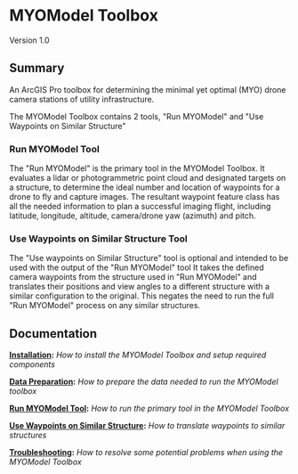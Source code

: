 # MYOModel Toolbox
Version 1.0

## Summary
An ArcGIS Pro toolbox for determining the minimal yet optimal (MYO) drone camera stations of utility infrastructure.

The MYOModel Toolbox contains 2 tools, "Run MYOModel" and "Use Waypoints on Similar Structure"

### Run MYOModel Tool
The "Run MYOModel" is the primary tool in the MYOModel Toolbox. It evaluates a lidar or photogrammetric point cloud
and designated targets on a structure, to determine the ideal number and location of waypoints for a drone to fly and
capture images. The resultant waypoint feature class has all the needed information to plan a successful imaging flight,
including latitude, longitude, altitude, camera/drone yaw (azimuth) and pitch. 

### Use Waypoints on Similar Structure Tool
The "Use waypoints on Similar Structure" tool is optional and intended to be used with the output of the "Run MYOModel" tool
It takes the defined camera waypoints from the structure used in "Run MYOModel" and translates their positions and view angles to a different structure with a similar configuration to the original.
This negates the need to run the full "Run MYOModel" process on any similar structures.

## Documentation
**[Installation](/Documentation/Installation.md):** *How to install the MYOModel Toolbox and setup required components*


**[Data Preparation](/Documentation/Data_Preperation.md):** *How to prepare the data needed to run the MYOModel toolbox*


**[Run MYOModel Tool](/Documentation/Run_MYOModel.md):** *How to run the primary tool in the MYOModel Toolbox*


**[Use Waypoints on Similar Structure](/Documentation/Use_Waypoints_Similar_Structure.md):** *How to translate waypoints to similar structures*


**[Troubleshooting](/Documentation/Troubleshooting.md):** *How to resolve some potential problems when using the MYOModel Toolbox*